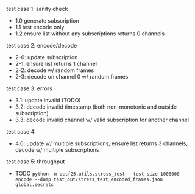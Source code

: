 test case 1: sanity check

-   1.0 generate subscription
-   1.1 test encode only
-   1.2 ensure list without any subscriptions returns 0 channels

test case 2: encode/decode

-   2-0: update subscription
-   2-1: ensure list returns 1 channel
-   2-2: decode w/ random frames
-   2-3: decode on channel 0 w/ random frames

test case 3: errors

-   3.1: update invalid (TODO)
-   3.2: decode invalid timestamp (both non-monotonic and outside subscription)
-   3.3: decode invalid channel w/ valid subscription for another channel

test case 4:

-   4.0: update w/ multiple subscriptions, ensure list returns 3 channels, decode w/ multiple subscriptions

test case 5: throughput

-   TODO `python -m ectf25.utils.stress_test --test-size 1000000 encode --dump test_out/stress_test_encoded_frames.json global.secrets`
